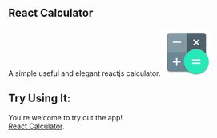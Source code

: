 ## React Calculator


A simple useful and elegant reactjs calculator.
<img src="Calculator-icon.png" />



## Try Using It:


You're welcome to try out the app!<br />
[React Calculator](https://ufdng.csb.app/).
